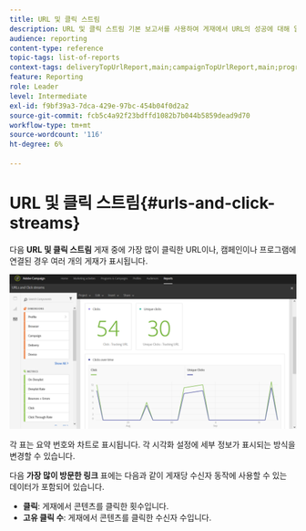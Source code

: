 ```yaml
---
title: URL 및 클릭 스트림
description: URL 및 클릭 스트림 기본 보고서를 사용하여 게재에서 URL의 성공에 대해 알아봅니다.
audience: reporting
content-type: reference
topic-tags: list-of-reports
context-tags: deliveryTopUrlReport,main;campaignTopUrlReport,main;programTopUrlReport,main
feature: Reporting
role: Leader
level: Intermediate
exl-id: f9bf39a3-7dca-429e-97bc-454b04f0d2a2
source-git-commit: fcb5c4a92f23bdffd1082b7b044b5859dead9d70
workflow-type: tm+mt
source-wordcount: '116'
ht-degree: 6%

---
```


# URL 및 클릭 스트림{#urls-and-click-streams}

다음 **URL 및 클릭 스트림** 게재 중에 가장 많이 클릭한 URL이나, 캠페인이나 프로그램에 연결된 경우 여러 개의 게재가 표시됩니다.

![](assets/delivery_reports_8.png)

각 표는 요약 번호와 차트로 표시됩니다. 각 시각화 설정에 세부 정보가 표시되는 방식을 변경할 수 있습니다.

다음 **가장 많이 방문한 링크** 표에는 다음과 같이 게재당 수신자 동작에 사용할 수 있는 데이터가 포함되어 있습니다.

* **클릭**: 게재에서 콘텐츠를 클릭한 횟수입니다.
* **고유 클릭 수**: 게재에서 콘텐츠를 클릭한 수신자 수입니다.
